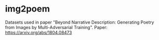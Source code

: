 # img2poem

Datasets used in paper "Beyond Narrative Description: Generating Poetry from Images by Multi-Adversarial Training".
Paper: https://arxiv.org/abs/1804.08473

